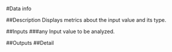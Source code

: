 #Data info

##Description
Displays metrics about the input value and its type.

##Inputs
###any
Input value to be analyzed.

##Outputs
##Detail

